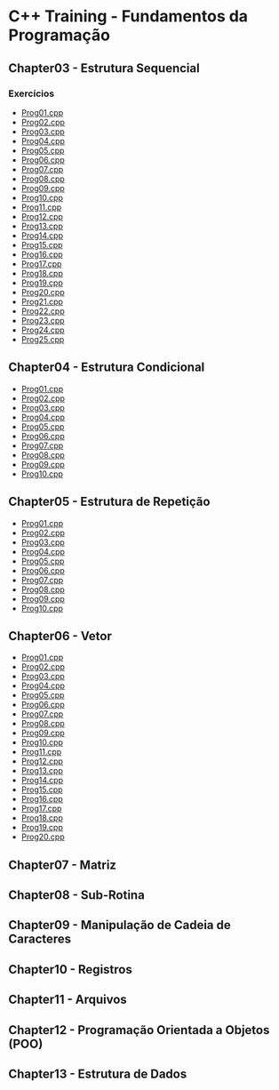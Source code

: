 # C++ Training - Fundamentos da Programação

## Chapter03 - Estrutura Sequencial

### Exercícios

- <a href="/chapter03/prog01/prog01.cpp">Prog01.cpp<a>
- <a href="/chapter03/prog02/prog02.cpp">Prog02.cpp<a>
- <a href="/chapter03/prog03/prog03.cpp">Prog03.cpp<a>
- <a href="/chapter03/prog04/prog04.cpp">Prog04.cpp<a>
- <a href="/chapter03/prog05/prog05.cpp">Prog05.cpp<a>
- <a href="/chapter03/prog06/prog06.cpp">Prog06.cpp<a>
- <a href="/chapter03/prog07/prog07.cpp">Prog07.cpp<a>
- <a href="/chapter03/prog08/prog08.cpp">Prog08.cpp<a>
- <a href="/chapter03/prog09/prog09.cpp">Prog09.cpp<a>
- <a href="/chapter03/prog10/prog10.cpp">Prog10.cpp<a>
- <a href="/chapter03/prog11/prog11.cpp">Prog11.cpp<a>
- <a href="/chapter03/prog12/prog12.cpp">Prog12.cpp<a>
- <a href="/chapter03/prog13/prog13.cpp">Prog13.cpp<a>
- <a href="/chapter03/prog14/prog14.cpp">Prog14.cpp<a>
- <a href="/chapter03/prog15/prog15.cpp">Prog15.cpp<a>
- <a href="/chapter03/prog16/prog16.cpp">Prog16.cpp<a>
- <a href="/chapter03/prog17/prog17.cpp">Prog17.cpp<a>
- <a href="/chapter03/prog18/prog18.cpp">Prog18.cpp<a>
- <a href="/chapter03/prog19/prog19.cpp">Prog19.cpp<a>
- <a href="/chapter03/prog20/prog20.cpp">Prog20.cpp<a>
- <a href="/chapter03/prog21/prog21.cpp">Prog21.cpp<a>
- <a href="/chapter03/prog22/prog22.cpp">Prog22.cpp<a>
- <a href="/chapter03/prog23/prog23.cpp">Prog23.cpp<a>
- <a href="/chapter03/prog24/prog24.cpp">Prog24.cpp<a>
- <a href="/chapter03/prog25/prog25.cpp">Prog25.cpp<a>

## Chapter04 - Estrutura Condicional

- <a href="/chapter04/prog01/prog01.cpp">Prog01.cpp<a>
- <a href="/chapter04/prog02/prog02.cpp">Prog02.cpp<a>
- <a href="/chapter04/prog03/prog03.cpp">Prog03.cpp<a>
- <a href="/chapter04/prog04/prog04.cpp">Prog04.cpp<a>
- <a href="/chapter04/prog05/prog05.cpp">Prog05.cpp<a>
- <a href="/chapter04/prog06/prog06.cpp">Prog06.cpp<a>
- <a href="/chapter04/prog07/prog07.cpp">Prog07.cpp<a>
- <a href="/chapter04/prog08/prog08.cpp">Prog08.cpp<a>
- <a href="/chapter04/prog09/prog09.cpp">Prog09.cpp<a>
- <a href="/chapter04/prog10/prog10.cpp">Prog10.cpp<a>

## Chapter05 - Estrutura de Repetição

- <a href="/chapter05/prog01/prog01.cpp">Prog01.cpp<a>
- <a href="/chapter05/prog02/prog02.cpp">Prog02.cpp<a>
- <a href="/chapter05/prog03/prog03.cpp">Prog03.cpp<a>
- <a href="/chapter05/prog04/prog04.cpp">Prog04.cpp<a>
- <a href="/chapter05/prog05/prog05.cpp">Prog05.cpp<a>
- <a href="/chapter05/prog06/prog06.cpp">Prog06.cpp<a>
- <a href="/chapter05/prog07/prog07.cpp">Prog07.cpp<a>
- <a href="/chapter05/prog08/prog08.cpp">Prog08.cpp<a>
- <a href="/chapter05/prog09/prog09.cpp">Prog09.cpp<a>
- <a href="/chapter05/prog10/prog10.cpp">Prog10.cpp<a>

## Chapter06 - Vetor

- <a href="/chapter06/prog01/prog01.cpp">Prog01.cpp<a>
- <a href="/chapter06/prog02/prog02.cpp">Prog02.cpp<a>
- <a href="/chapter06/prog03/prog03.cpp">Prog03.cpp<a>
- <a href="/chapter06/prog04/prog04.cpp">Prog04.cpp<a>
- <a href="/chapter06/prog05/prog05.cpp">Prog05.cpp<a>
- <a href="/chapter06/prog06/prog06.cpp">Prog06.cpp<a>
- <a href="/chapter06/prog07/prog07.cpp">Prog07.cpp<a>
- <a href="/chapter06/prog08/prog08.cpp">Prog08.cpp<a>
- <a href="/chapter06/prog09/prog09.cpp">Prog09.cpp<a>
- <a href="/chapter06/prog10/prog10.cpp">Prog10.cpp<a>
- <a href="/chapter06/prog11/prog11.cpp">Prog11.cpp<a>
- <a href="/chapter06/prog12/prog12.cpp">Prog12.cpp<a>
- <a href="/chapter06/prog13/prog13.cpp">Prog13.cpp<a>
- <a href="/chapter06/prog14/prog14.cpp">Prog14.cpp<a>
- <a href="/chapter06/prog15/prog15.cpp">Prog15.cpp<a>
- <a href="/chapter06/prog16/prog16.cpp">Prog16.cpp<a>
- <a href="/chapter06/prog17/prog17.cpp">Prog17.cpp<a>
- <a href="/chapter06/prog18/prog18.cpp">Prog18.cpp<a>
- <a href="/chapter06/prog19/prog19.cpp">Prog19.cpp<a>
- <a href="/chapter06/prog20/prog20.cpp">Prog20.cpp<a>

## Chapter07 - Matriz

## Chapter08 - Sub-Rotina

## Chapter09 - Manipulação de Cadeia de Caracteres

## Chapter10 - Registros

## Chapter11 - Arquivos

## Chapter12 - Programação Orientada a Objetos (POO)

## Chapter13 - Estrutura de Dados 

